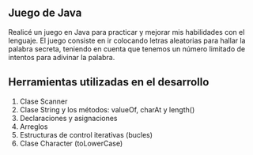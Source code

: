 ## Juego de Java

Realicé un juego en Java para practicar y mejorar mis habilidades con el lenguaje. El juego consiste en ir colocando letras aleatorias para hallar la palabra secreta, teniendo en cuenta que tenemos un número limitado de intentos para adivinar la palabra.

## Herramientas utilizadas en el desarrollo
1. Clase Scanner
2. Clase String y los métodos: valueOf, charAt y length()
3. Declaraciones y asignaciones
4. Arreglos
5. Estructuras de control iterativas (bucles)
6. Clase Character (toLowerCase)